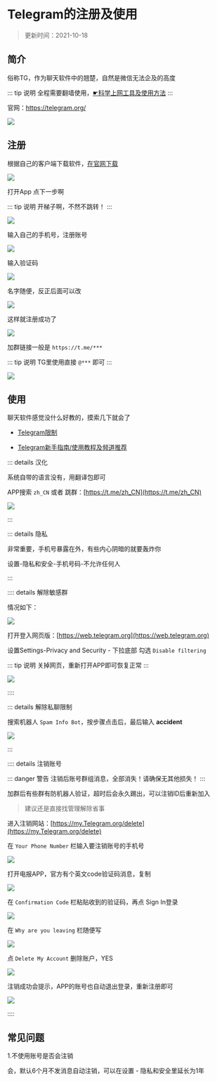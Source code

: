 # Telegram的注册及使用

> 更新时间：2021-10-18


## 简介

俗称TG，作为聊天软件中的翘楚，自然是微信无法企及的高度

::: tip 说明
全程需要翻墙使用，[☛科学上网工具及使用方法](../gfw/proxy.md)
:::

官网：https://telegram.org/


![](/tg/tg.png)




## 注册


根据自己的客户端下载软件，[在官网下载](https://telegram.org/apps)

![](/tg/tg-01.png)


打开App 点下一步啊

::: tip 说明
开梯子啊，不然不跳转！
:::

![](/tg/tg-02.png)


输入自己的手机号，注册账号

![](/tg/tg-03.png)


输入验证码

![](/tg/tg-04.png)


名字随便，反正后面可以改

![](/tg/tg-05.png)


这样就注册成功了

![](/tg/tg-06.png)


加群链接一般是 `https://t.me/***`

::: tip 说明
TG里使用直接 `@***` 即可 
:::

![](/tg/tg-07.png)






## 使用


聊天软件感觉没什么好教的，摸索几下就会了


* [Telegram限制](https://limits.tginfo.me/zh-CN)

* [Telegram新手指南/使用教程及频道推荐](https://tingtalk.me/telegram)



::: details 汉化

系统自带的语言没有，用翻译包即可

APP搜索 `zh_CN` 或者 跳群：[https://t.me/zh_CN](https://t.me/zh_CN)

![](/tg/tg-10.png)

:::




::: details 隐私

非常重要，手机号暴露在外，有些内心阴暗的就要轰炸你

设置-隐私和安全-手机号码-不允许任何人

:::






:::: details 解除敏感群

情况如下：

![](/tg/tg-08.png)

打开登入网页版：[https://web.telegram.org](https://web.telegram.org)

设置Settings-Privacy and Security - 下拉底部 勾选 `Disable filtering`

::: tip 说明
关掉网页，重新打开APP即可恢复正常
:::

![](/tg/tg-09.png)

::::




::: details 解除私聊限制

搜索机器人 `Spam Info Bot`，按步骤点击后，最后输入 **accident**

![](/tg/tg-11.png)

:::





:::: details 注销账号

::: danger 警告
注销后账号群组消息，全部消失！请确保无其他损失！
:::

加群后有些群有防机器人验证，超时后会永久踢出，可以注销ID后重新加入

> 建议还是直接找管理解除省事

进入注销网站：[https://my.Telegram.org/delete](https://my.Telegram.org/delete)

在 `Your Phone Number` 栏输入要注销账号的手机号

![](/tg/tg-12.png)


打开电报APP，官方有个英文code验证码消息，复制

![](/tg/tg-13.png)


在 `Confirmation Code` 栏粘贴收到的验证码，再点 Sign In登录

![](/tg/tg-14.png)

在 `Why are you leaving` 栏随便写

![](/tg/tg-15.png)


点 `Delete My Account` 删除账户，YES

![](/tg/tg-16.png)


注销成功会提示，APP的账号也自动退出登录，重新注册即可

![](/tg/tg-17.png)

::::





## 常见问题

1.不使用账号是否会注销

会，默认6个月不发消息自动注销，可以在设置 - 隐私和安全里延长为1年






